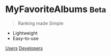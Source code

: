 <!-- _coverpage.md -->

# MyFavoriteAlbums <small>Beta</small>

> Ranking made Simple

- Lightweight
- Easy-to-use

[Users](docone.md)
[Developers](DeveloperIntroduction.md)
